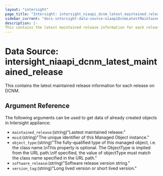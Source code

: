 ```yaml
---
layout: "intersight"
page_title: "Intersight: intersight_niaapi_dcnm_latest_maintained_release"
sidebar_current: "docs-intersight-data-source-niaapiDcnmLatestMaintainedRelease"
description: |-
This contains the latest maintained release information for each release on DCNM.
---
```


# Data Source: intersight_niaapi_dcnm_latest_maintained_release
This contains the latest maintained release information for each release on DCNM.
## Argument Reference
The following arguments can be used to get data of already created objects in Intersight appliance:
* `maintained_release`:(string)"Lastest maintained release."
* `moid`:(string)"The unique identifier of this Managed Object instance."
* `object_type`:(string)"The fully-qualified type of this managed object, i.e. the class name.\nThis property is optional. The ObjectType is implied from the URL path.\nIf specified, the value of objectType must match the class name specified in the URL path."
* `software_release`:(string)"Software release version string."
* `version_tag`:(string)"Long lived version or short lived version."

